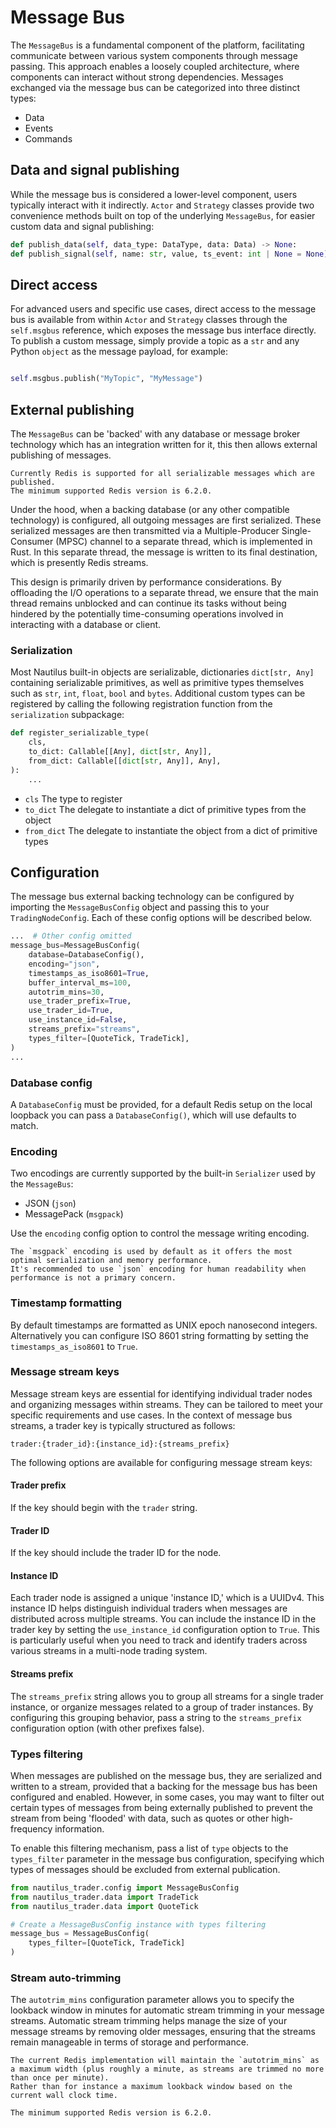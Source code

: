 # Message Bus

The `MessageBus` is a fundamental component of the platform, facilitating communicate between 
various system components through message passing. This approach enables a loosely coupled architecture,
where components can interact without strong dependencies. Messages exchanged via the message bus 
can be categorized into three distinct types:

- Data
- Events
- Commands

## Data and signal publishing

While the message bus is considered a lower-level component, users typically interact with it indirectly.
`Actor` and `Strategy` classes provide two convenience methods built on top of the underlying `MessageBus`, for
easier custom data and signal publishing:

```python
def publish_data(self, data_type: DataType, data: Data) -> None:
def publish_signal(self, name: str, value, ts_event: int | None = None) -> None:
```

## Direct access

For advanced users and specific use cases, direct access to the message bus is available from within `Actor` and `Strategy` 
classes through the `self.msgbus` reference, which exposes the message bus interface directly.
To publish a custom message, simply provide a topic as a `str` and any Python `object` as the message payload, for example:

```python

self.msgbus.publish("MyTopic", "MyMessage")
```

## External publishing

The `MessageBus` can be 'backed' with any database or message broker technology which has an 
integration written for it, this then allows external publishing of messages.

```{note}
Currently Redis is supported for all serializable messages which are published.
The minimum supported Redis version is 6.2.0.
```

Under the hood, when a backing database (or any other compatible technology) is configured,
all outgoing messages are first serialized. These serialized messages are then transmitted via a 
Multiple-Producer Single-Consumer (MPSC) channel to a separate thread, which is implemented in Rust. 
In this separate thread, the message is written to its final destination, which is presently Redis streams.

This design is primarily driven by performance considerations. By offloading the I/O operations to a separate thread, 
we ensure that the main thread remains unblocked and can continue its tasks without being hindered by the potentially
time-consuming operations involved in interacting with a database or client.

### Serialization

Most Nautilus built-in objects are serializable, dictionaries `dict[str, Any]` containing serializable primitives, as well as primitive types themselves such as `str`, `int`, `float`, `bool` and `bytes`.
Additional custom types can be registered by calling the following registration function from the `serialization` subpackage:

```python
def register_serializable_type(
    cls,
    to_dict: Callable[[Any], dict[str, Any]],
    from_dict: Callable[[dict[str, Any]], Any],
):
    ...
```

- `cls` The type to register
- `to_dict` The delegate to instantiate a dict of primitive types from the object
- `from_dict` The delegate to instantiate the object from a dict of primitive types

## Configuration

The message bus external backing technology can be configured by importing the `MessageBusConfig` object and passing this to
your `TradingNodeConfig`. Each of these config options will be described below.

```python
...  # Other config omitted
message_bus=MessageBusConfig(
    database=DatabaseConfig(),
    encoding="json",
    timestamps_as_iso8601=True,
    buffer_interval_ms=100,
    autotrim_mins=30,
    use_trader_prefix=True,
    use_trader_id=True,
    use_instance_id=False,
    streams_prefix="streams",
    types_filter=[QuoteTick, TradeTick],
)
...
```

### Database config
A `DatabaseConfig` must be provided, for a default Redis setup on the local
loopback you can pass a `DatabaseConfig()`, which will use defaults to match.

### Encoding

Two encodings are currently supported by the built-in `Serializer` used by the `MessageBus`:
- JSON (`json`)
- MessagePack (`msgpack`)

Use the `encoding` config option to control the message writing encoding.

```{tip}
The `msgpack` encoding is used by default as it offers the most optimal serialization and memory performance.
It's recommended to use `json` encoding for human readability when performance is not a primary concern.
```

### Timestamp formatting

By default timestamps are formatted as UNIX epoch nanosecond integers. Alternatively you can
configure ISO 8601 string formatting by setting the `timestamps_as_iso8601` to `True`.

### Message stream keys

Message stream keys are essential for identifying individual trader nodes and organizing messages within streams.
They can be tailored to meet your specific requirements and use cases. In the context of message bus streams, a trader key is typically structured as follows:

```
trader:{trader_id}:{instance_id}:{streams_prefix}
```

The following options are available for configuring message stream keys:

#### Trader prefix

If the key should begin with the `trader` string.

#### Trader ID

If the key should include the trader ID for the node.

#### Instance ID

Each trader node is assigned a unique 'instance ID,' which is a UUIDv4. This instance ID helps distinguish individual traders when messages 
are distributed across multiple streams. You can include the instance ID in the trader key by setting the `use_instance_id` configuration option to `True`.
This is particularly useful when you need to track and identify traders across various streams in a multi-node trading system.

#### Streams prefix

The `streams_prefix` string allows you to group all streams for a single trader instance, or organize messages related to a group of trader instances.
By configuring this grouping behavior, pass a string to the `streams_prefix` configuration option (with other prefixes false).

### Types filtering

When messages are published on the message bus, they are serialized and written to a stream, provided that a backing for the message bus has been configured and enabled.
However, in some cases, you may want to filter out certain types of messages from being externally published to prevent the stream from being 'flooded' with data, 
such as quotes or other high-frequency information.

To enable this filtering mechanism, pass a list of `type` objects to the `types_filter` parameter in the message bus configuration, specifying which types of messages should be excluded from external publication.

```python
from nautilus_trader.config import MessageBusConfig
from nautilus_trader.data import TradeTick
from nautilus_trader.data import QuoteTick

# Create a MessageBusConfig instance with types filtering
message_bus = MessageBusConfig(
    types_filter=[QuoteTick, TradeTick]
)

```

### Stream auto-trimming

The `autotrim_mins` configuration parameter allows you to specify the lookback window in minutes for automatic stream trimming in your message streams.
Automatic stream trimming helps manage the size of your message streams by removing older messages, ensuring that the streams remain manageable in terms of storage and performance.

```{note}
The current Redis implementation will maintain the `autotrim_mins` as a maximum width (plus roughly a minute, as streams are trimmed no more than once per minute).
Rather than for instance a maximum lookback window based on the current wall clock time.

The minimum supported Redis version is 6.2.0.
```
